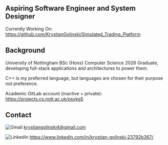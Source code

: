 ## Aspiring Software Engineer and System Designer
Currently Working On: https://github.com/KrystianGolinski/Simulated_Trading_Platform

## Background
University of Nottingham BSc (Hons) Computer Science 2026 Graduate, developing full-stack applications and architectures to power them. 

C++ is my preferred language, but languages are chosen for their purpose not preference.

Academic GitLab account (inactive + private): https://projects.cs.nott.ac.uk/psykg5

## Contact

![Gmail](https://img.shields.io/badge/-gmail-D14836?style=flat&logo=gmail&logoColor=white) krystiangolinski4@gmail.com

![LinkedIn](https://img.shields.io/badge/-linkedin-0077B5?style=flat&logo=linkedin&logoColor=white) https://www.linkedin.com/in/krystian-golinski-23792b367/
